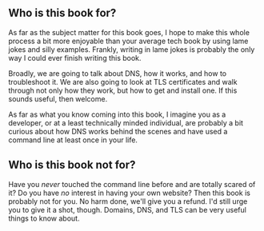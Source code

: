 ## Who is this book for?

As far as the subject matter for this book goes, I hope to make this whole process a bit more enjoyable than your average tech book by using lame jokes and silly examples. Frankly, writing in lame jokes is probably the only way I could ever finish writing this book.

Broadly, we are going to talk about DNS, how it works, and how to troubleshoot it. We are also going to look at TLS certificates and walk through not only how they work, but how to get and install one. If this sounds useful, then welcome.

As far as what you know coming into this book, I imagine you as a developer, or at a least technically minded individual, are probably a bit curious about how DNS works behind the scenes and have used a command line at least once in your life.

## Who is this book not for?

Have you _never_ touched the command line before and are totally scared of it? Do you have _no_ interest in having your own website? Then this book is probably not for you. No harm done, we'll give you a refund. I'd still urge you to give it a shot, though. Domains, DNS, and TLS can be very useful things to know about.
